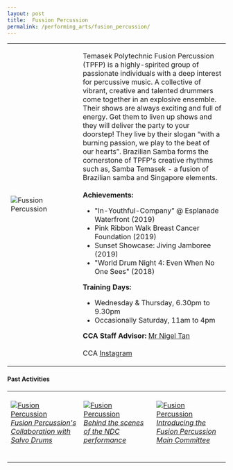 ```yaml
---
layout: post
title:  Fussion Percussion
permalink: /performing_arts/fusion_percussion/
---
```


<div>
<table>
    <tr>
        <td style="width:33%"><image src="{{site.baseurl}}/images/CCA_fusion_percussion.jpg" style="display:block;margin-left:auto;margin-right:auto;" alt="Fussion Percussion"></image></td>
        <td>
            <p>
                Temasek Polytechnic Fusion Percussion (TPFP) is a highly-spirited group of passionate individuals with a deep interest for percussive music. A collective of vibrant, creative and talented drummers come together in an explosive ensemble. Their shows are always exciting and full of energy. Get them to liven up shows and they will deliver the party to your doorstep! They live by their slogan “with a burning passion, we play to the beat of our hearts”. Brazilian Samba forms the cornerstone of TPFP's creative rhythms such as, Samba Temasek - a fusion of Brazilian samba and Singapore elements.<br>
                <br>
                <b>Achievements:</b><br>
                <ul>
                    <li>"In-Youthful-Company” @ Esplanade Waterfront (2019)</li>
                    <li>Pink Ribbon Walk Breast Cancer Foundation (2019)</li>
                    <li>Sunset Showcase: Jiving Jamboree (2019)</li>
                    <li>"World Drum Night 4: Even When No One Sees" (2018)</li>
                </ul>
            </p>
            <p>
                <b>Training Days:</b><br>
                <ul>
                    <li>Wednesday & Thursday, 6.30pm to 9.30pm</li>
                    <li>Occasionally Saturday, 11am to 4pm</li>
                 </ul>
            </p>
            <p>
                <b>CCA Staff Advisor:</b> <a href="mailto:nigeltan@tp.edu.sg">Mr Nigel Tan</a><br>
                <br>
                CCA <a href="https://www.instagram.com/fusionpercussion">Instagram</a>
            </p>
        </td>
    </tr>
</table>
</div>

#### Past Activities

<table>
    <tr>
        <td style="width:33%"><br>
            <a href="https://www.instagram.com/p/CDs24KsB1QX/">
                <image src="{{site.baseurl}}/images/CCA-Fusion_IG1.png" style="display:block;margin-left:auto;margin-right:auto;" alt="Fusion Percussion">
                <h6 style="margin-top:0%">Fusion Percussion's Collaboration with Salvo Drums</h6>
                </image>
            </a>
        </td>
        <td style="width:33%"><br>
            <a href="https://www.instagram.com/p/CDs2eHiB9xt/">
                <image src="{{site.baseurl}}/images/CCA-Fusion_IG2.png" style="display:block;margin-left:auto;margin-right:auto;" alt="Fusion Percussion">
                <h6 style="margin-top:0%">Behind the scenes of the NDC performance</h6>
                </image>
            </a>
        </td>
        <td style="width:33%"><br>
            <a href="https://www.instagram.com/p/B_Pd3zPhGDO/">
                <image src="{{site.baseurl}}/images/CCA-Fusion_IG3.png" style="display:block;margin-left:auto;margin-right:auto;" alt="Fusion Percussion">
                <h6 style="margin-top:0%">Introducing the Fusion Percussion Main Committee</h6>    
                </image>
            </a>
        </td>
    </tr>
</table>


